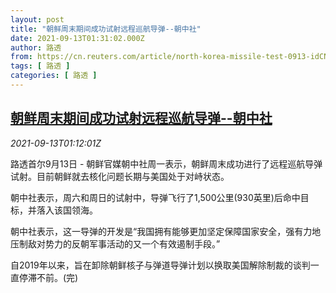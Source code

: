 ```yaml
---
layout: post
title: "朝鲜周末期间成功试射远程巡航导弹--朝中社"
date: 2021-09-13T01:31:02.000Z
author: 路透
from: https://cn.reuters.com/article/north-korea-missile-test-0913-idCNKBS2G902E
tags: [ 路透 ]
categories: [ 路透 ]
---
```

<!--1631496662000-->
[朝鲜周末期间成功试射远程巡航导弹--朝中社](https://cn.reuters.com/article/north-korea-missile-test-0913-idCNKBS2G902E)
------

<div>
<div><i>2021-09-13T01:12:01Z</i></div><p>路透首尔9月13日 - 朝鲜官媒朝中社周一表示，朝鲜周末成功进行了远程巡航导弹试射。目前朝鲜就去核化问题长期与美国处于对峙状态。</p><p>朝中社表示，周六和周日的试射中，导弹飞行了1,500公里(930英里)后命中目标，并落入该国领海。</p><p>朝中社表示，这一导弹的开发是“我国拥有能够更加坚定保障国家安全，强有力地压制敌对势力的反朝军事活动的又一个有效遏制手段。”</p><p>自2019年以来，旨在卸除朝鲜核子与弹道导弹计划以换取美国解除制裁的谈判一直停滞不前。(完)</p>
</div>
